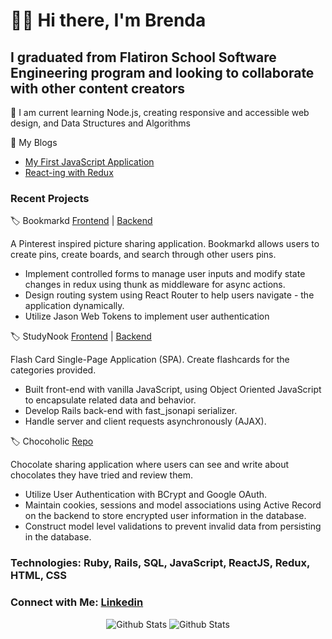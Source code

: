 # 👋🏻 Hi there, I'm Brenda

## I graduated from Flatiron School Software Engineering program and looking to collaborate with other content creators

🌱 I am current learning Node.js, creating responsive and accessible web design, and Data Structures and Algorithms

📕 My Blogs

<!-- BLOG-POST-LIST:START -->

- [My First JavaScript Application](https://brendaferrufino-22455.medium.com/my-javascript-learning-journey-729dd32a5b20)
- [React-ing with Redux](https://brenda-ferrufino.medium.com/react-redux-project-9a7f6a215ee8)

<!-- BLOG-POST-LIST:END -->

### Recent Projects

🏷 Bookmarkd [Frontend](https://github.com/ferrufinob/Bookmarkd_Frontend) | [Backend](https://github.com/ferrufinob/Bookmarkd_Backend)

A Pinterest inspired picture sharing application. Bookmarkd allows users to create pins, create boards, and search through other users pins.

- Implement controlled forms to manage user inputs and modify state changes in redux using thunk as middleware for async actions.
- Design routing system using React Router to help users navigate - the application dynamically.
- Utilize Jason Web Tokens to implement user authentication

🏷 StudyNook [Frontend](https://github.com/ferrufinob/StudyNook-frontend) | [Backend](https://github.com/ferrufinob/StudyNook-backend)

Flash Card Single-Page Application (SPA). Create flashcards for the categories provided.

- Built front-end with vanilla JavaScript, using Object Oriented JavaScript to encapsulate related data and behavior.
- Develop Rails back-end with fast_jsonapi serializer.
- Handle server and client requests asynchronously (AJAX).

🏷 Chocoholic [Repo](https://github.com/ferrufinob/Chocoholic)

Chocolate sharing application where users can see and write about chocolates they have tried and review them.

- Utilize User Authentication with BCrypt and Google OAuth.
- Maintain cookies, sessions and model associations using Active Record on the backend to store encrypted user information in the database.
- Construct model level validations to prevent invalid data from persisting in the database.

### Technologies: Ruby, Rails, SQL, JavaScript, ReactJS, Redux, HTML, CSS

### Connect with Me: [Linkedin](https://www.linkedin.com/in/brendaferrufino)

<div align="center">

<img align="center space-around" alt="Github Stats" src="https://github-readme-stats.vercel.app/api/top-langs/?username=ferrufinob&theme=onedark"/>

<img align="center space-around" alt="Github Stats" src="https://github-readme-stats.vercel.app/api?username=ferrufinob&show_icons=true&theme=onedark"/>

</div>
